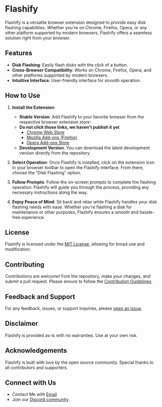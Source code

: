# Flashify

Flashify is a versatile browser extension designed to provide easy disk flashing capabilities. Whether you're on Chrome, Firefox, Opera, or any other platform supported by modern browsers, Flashify offers a seamless solution right from your browser.

## Features
- **Disk Flashing**: Easily flash disks with the click of a button.
- **Cross-Browser Compatibility**: Works on Chrome, Firefox, Opera, and other platforms supported by modern browsers.
- **Intuitive Interface**: User-friendly interface for smooth operation.

## How to Use
1. **Install the Extension**:
   - **Stable Version**: Add Flashify to your favorite browser from the respective browser extension store:
   - **Do not click those links, we haven't publish it yet**
     - [Chrome Web Store](https://chrome.google.com/webstore/detail/flashify-stable/your-chrome-extension-id)
     - [Mozilla Add-ons (Firefox)](https://addons.mozilla.org/firefox/addon/flashify-stable/)
     - [Opera Add-ons Store](https://addons.opera.com/extensions/details/flashify-stable/)
   - **Development Version**: You can download the latest development version directly from the repository

2. **Select Operation**: Once Flashify is installed, click on the extension icon in your browser toolbar to open the Flashify interface. From there, choose the "Disk Flashing" option.

3. **Follow Prompts**: Follow the on-screen prompts to complete the flashing operation. Flashify will guide you through the process, providing any necessary instructions along the way.

4. **Enjoy Peace of Mind**: Sit back and relax while Flashify handles your disk flashing needs with ease. Whether you're flashing a disk for maintenance or other purposes, Flashify ensures a smooth and hassle-free experience.

## License
Flashify is licensed under the [MIT License](LICENSE), allowing for broad use and modification.

## Contributing
Contributions are welcome! Fork the repository, make your changes, and submit a pull request. Please ensure to follow the [Contribution Guidelines](CONTRIBUTING.md).

## Feedback and Support
For any feedback, issues, or support inquiries, please [open an issue](https://github.com/RyanisyydsTT/Flashify/issues).

## Disclaimer
Flashify is provided as-is with no warranties. Use at your own risk.

## Acknowledgements
Flashify is built with love by the open source community. Special thanks to all contributors and supporters.

## Connect with Us
- Contact Me with [Email](mailto:hi@wecraft.lol)
- Join our [Discord community](https://discord.gg/flashify)
